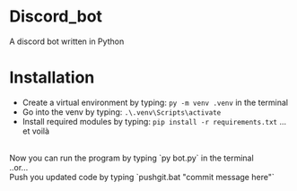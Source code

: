 # Discord_bot
A discord bot written in Python

# Installation
* Create a virtual environment by typing: `py -m venv .venv` in the terminal
* Go into the venv by typing: `.\.venv\Scripts\activate`
* Install required modules by typing: `pip install -r requirements.txt`
... et voilà
<br/>
Now you can run the program by typing `py bot.py` in the terminal
<br/>
..or...
<br/>
Push you updated code by typing `pushgit.bat "commit message here"` 
